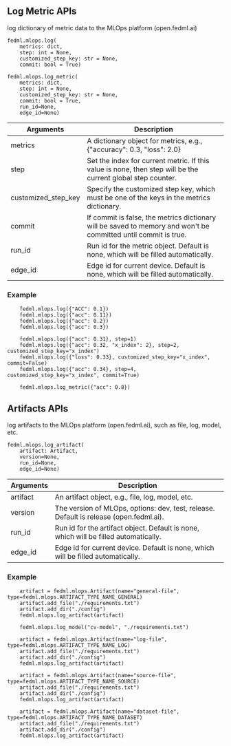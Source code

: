 
## Log Metric APIs

log dictionary of metric data to the MLOps platform (open.fedml.ai)
```
fedml.mlops.log(
    metrics: dict, 
    step: int = None, 
    customized_step_key: str = None, 
    commit: bool = True)

fedml.mlops.log_metric(
    metrics: dict, 
    step: int = None, 
    customized_step_key: str = None, 
    commit: bool = True,
    run_id=None, 
    edge_id=None)
```

| Arguments            | Description                                                                                                     |
|----------------------|-----------------------------------------------------------------------------------------------------------------|
| metrics              | A dictionary object for metrics, e.g., {"accuracy": 0.3, "loss": 2.0}                                           |
| step                 | Set the index for current metric. If this value is none, then step will be the current global step counter.     |
| customized_step_key  | Specify the customized step key, which must be one of the keys in the metrics dictionary.                       |
| commit               | If commit is false, the metrics dictionary will be saved to memory and won't be committed until commit is true. |
| run_id               | Run id for the metric object. Default is none, which will be filled automatically.                              |
| edge_id              | Edge id for current device. Default is none, which will be filled automatically.                                |

### Example

```
    fedml.mlops.log({"ACC": 0.1})
    fedml.mlops.log({"acc": 0.11})
    fedml.mlops.log({"acc": 0.2})
    fedml.mlops.log({"acc": 0.3})

    fedml.mlops.log({"acc": 0.31}, step=1)
    fedml.mlops.log({"acc": 0.32, "x_index": 2}, step=2, customized_step_key="x_index")
    fedml.mlops.log({"loss": 0.33}, customized_step_key="x_index", commit=False)
    fedml.mlops.log({"acc": 0.34}, step=4, customized_step_key="x_index", commit=True)
    
    fedml.mlops.log_metric({"acc": 0.8})
```

## Artifacts APIs

log artifacts to the MLOps platform (open.fedml.ai), such as file, log, model, etc.
```
fedml.mlops.log_artifact(
    artifact: Artifact, 
    version=None, 
    run_id=None, 
    edge_id=None)
```

| Arguments        | Description                                                                            |
|------------------|----------------------------------------------------------------------------------------|
| artifact         | An artifact object, e.g., file, log, model, etc.                                       |
| version          | The version of MLOps, options: dev, test, release. Default is release (open.fedml.ai). |
| run_id           | Run id for the artifact object. Default is none, which will be filled automatically.   |
| edge_id          | Edge id for current device. Default is none, which will be filled automatically.       |

### Example 

```
    artifact = fedml.mlops.Artifact(name="general-file", type=fedml.mlops.ARTIFACT_TYPE_NAME_GENERAL)
    artifact.add_file("./requirements.txt")
    artifact.add_dir("./config")
    fedml.mlops.log_artifact(artifact)

    fedml.mlops.log_model("cv-model", "./requirements.txt")

    artifact = fedml.mlops.Artifact(name="log-file", type=fedml.mlops.ARTIFACT_TYPE_NAME_LOG)
    artifact.add_file("./requirements.txt")
    artifact.add_dir("./config")
    fedml.mlops.log_artifact(artifact)

    artifact = fedml.mlops.Artifact(name="source-file", type=fedml.mlops.ARTIFACT_TYPE_NAME_SOURCE)
    artifact.add_file("./requirements.txt")
    artifact.add_dir("./config")
    fedml.mlops.log_artifact(artifact)

    artifact = fedml.mlops.Artifact(name="dataset-file", type=fedml.mlops.ARTIFACT_TYPE_NAME_DATASET)
    artifact.add_file("./requirements.txt")
    artifact.add_dir("./config")
    fedml.mlops.log_artifact(artifact)
```


